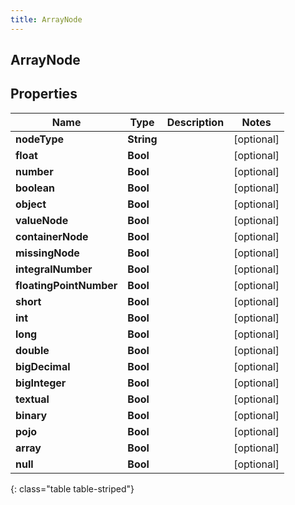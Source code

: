 ```yaml
---
title: ArrayNode
---
```

## ArrayNode

## Properties

|Name | Type | Description | Notes|
|------------ | ------------- | ------------- | -------------|
| **nodeType** | **String** |  | [optional] |
| **float** | **Bool** |  | [optional] |
| **number** | **Bool** |  | [optional] |
| **boolean** | **Bool** |  | [optional] |
| **object** | **Bool** |  | [optional] |
| **valueNode** | **Bool** |  | [optional] |
| **containerNode** | **Bool** |  | [optional] |
| **missingNode** | **Bool** |  | [optional] |
| **integralNumber** | **Bool** |  | [optional] |
| **floatingPointNumber** | **Bool** |  | [optional] |
| **short** | **Bool** |  | [optional] |
| **int** | **Bool** |  | [optional] |
| **long** | **Bool** |  | [optional] |
| **double** | **Bool** |  | [optional] |
| **bigDecimal** | **Bool** |  | [optional] |
| **bigInteger** | **Bool** |  | [optional] |
| **textual** | **Bool** |  | [optional] |
| **binary** | **Bool** |  | [optional] |
| **pojo** | **Bool** |  | [optional] |
| **array** | **Bool** |  | [optional] |
| **null** | **Bool** |  | [optional] |
{: class="table table-striped"}


